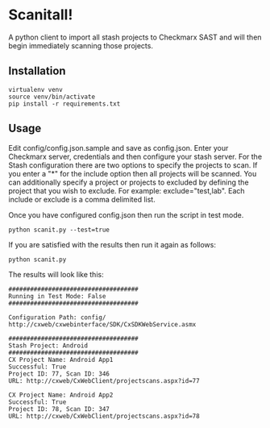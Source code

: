 # Scanitall!

A python client to import all stash projects to Checkmarx SAST and will then begin immediately scanning those projects.

## Installation

```
virtualenv venv
source venv/bin/activate
pip install -r requirements.txt
```
## Usage
Edit config/config.json.sample and save as config.json. Enter your Checkmarx server, credentials and then configure your stash server. For the Stash configuration there are two options to specify the projects to scan. If you enter a "*" for the include option then all projects will be scanned. You can additionally specify a project or projects to excluded by defining the project that you wish to exclude. For example: exclude="test,lab". Each include or exclude is a comma delimited list.

Once you have configured config.json then run the script in test mode.

```
python scanit.py --test=true
```

If you are satisfied with the results then run it again as follows:

```
python scanit.py
```

The results will look like this:
```
####################################
Running in Test Mode: False
####################################

Configuration Path: config/
http://cxweb/cxwebinterface/SDK/CxSDKWebService.asmx

####################################
Stash Project: Android
####################################
CX Project Name: Android App1
Successful: True
Project ID: 77, Scan ID: 346
URL: http://cxweb/CxWebClient/projectscans.aspx?id=77

CX Project Name: Android App2
Successful: True
Project ID: 78, Scan ID: 347
URL: http://cxweb/CxWebClient/projectscans.aspx?id=78
```
